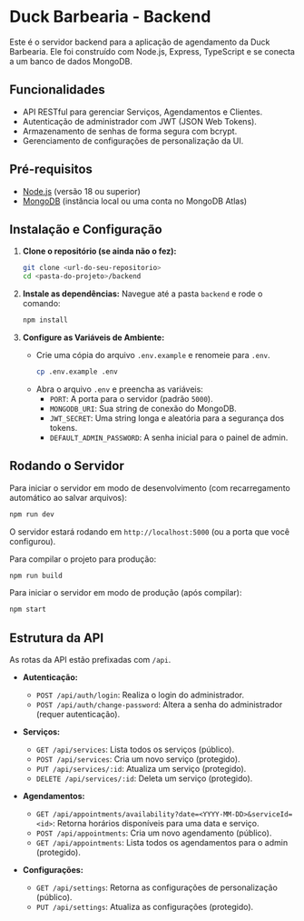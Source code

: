 # Duck Barbearia - Backend

Este é o servidor backend para a aplicação de agendamento da Duck Barbearia. Ele foi construído com Node.js, Express, TypeScript e se conecta a um banco de dados MongoDB.

## Funcionalidades

- API RESTful para gerenciar Serviços, Agendamentos e Clientes.
- Autenticação de administrador com JWT (JSON Web Tokens).
- Armazenamento de senhas de forma segura com bcrypt.
- Gerenciamento de configurações de personalização da UI.

## Pré-requisitos

- [Node.js](https://nodejs.org/) (versão 18 ou superior)
- [MongoDB](https://www.mongodb.com/try/download/community) (instância local ou uma conta no MongoDB Atlas)

## Instalação e Configuração

1.  **Clone o repositório (se ainda não o fez):**
    ```bash
    git clone <url-do-seu-repositorio>
    cd <pasta-do-projeto>/backend
    ```

2.  **Instale as dependências:**
    Navegue até a pasta `backend` e rode o comando:
    ```bash
    npm install
    ```

3.  **Configure as Variáveis de Ambiente:**
    - Crie uma cópia do arquivo `.env.example` e renomeie para `.env`.
      ```bash
      cp .env.example .env
      ```
    - Abra o arquivo `.env` e preencha as variáveis:
      - `PORT`: A porta para o servidor (padrão `5000`).
      - `MONGODB_URI`: Sua string de conexão do MongoDB.
      - `JWT_SECRET`: Uma string longa e aleatória para a segurança dos tokens.
      - `DEFAULT_ADMIN_PASSWORD`: A senha inicial para o painel de admin.

## Rodando o Servidor

Para iniciar o servidor em modo de desenvolvimento (com recarregamento automático ao salvar arquivos):

```bash
npm run dev
```

O servidor estará rodando em `http://localhost:5000` (ou a porta que você configurou).

Para compilar o projeto para produção:

```bash
npm run build
```

Para iniciar o servidor em modo de produção (após compilar):
```bash
npm start
```

## Estrutura da API

As rotas da API estão prefixadas com `/api`.

- **Autenticação:**
  - `POST /api/auth/login`: Realiza o login do administrador.
  - `POST /api/auth/change-password`: Altera a senha do administrador (requer autenticação).

- **Serviços:**
  - `GET /api/services`: Lista todos os serviços (público).
  - `POST /api/services`: Cria um novo serviço (protegido).
  - `PUT /api/services/:id`: Atualiza um serviço (protegido).
  - `DELETE /api/services/:id`: Deleta um serviço (protegido).

- **Agendamentos:**
  - `GET /api/appointments/availability?date=<YYYY-MM-DD>&serviceId=<id>`: Retorna horários disponíveis para uma data e serviço.
  - `POST /api/appointments`: Cria um novo agendamento (público).
  - `GET /api/appointments`: Lista todos os agendamentos para o admin (protegido).

- **Configurações:**
  - `GET /api/settings`: Retorna as configurações de personalização (público).
  - `PUT /api/settings`: Atualiza as configurações (protegido).
